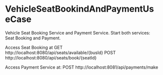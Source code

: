 # VehicleSeatBookindAndPaymentUseCase
Vehicle Seat Booking Service and Payment Service.
Start both services: Seat Booking and Payment.

Access Seat Booking at
GET http://localhost:8080/api/seats/available/{busId}
POST http://localhost:8080/api/seats/book/{seatId}

Access Payment Service at:
POST http://localhost:8081/api/payments/make

